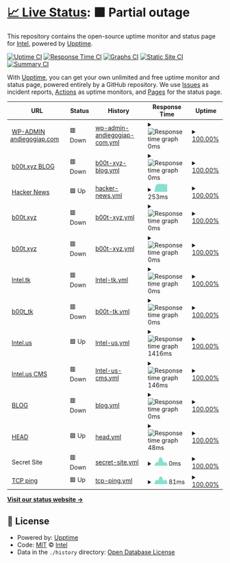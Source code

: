 # [📈 Live Status](https://cicd.andiegogiap.com): <!--live status--> **🟧 Partial outage**

This repository contains the open-source uptime monitor and status page for [lntel](http://chishenzhen.ltd), powered by [Upptime](https://github.com/upptime/upptime).

[![Uptime CI](https://github.com/qmutz/cicd/workflows/Uptime%20CI/badge.svg)](https://github.com/upptime/upptime/actions?query=workflow%3A%22Uptime+CI%22)
[![Response Time CI](https://github.com/qmutz/cicd/workflows/Response%20Time%20CI/badge.svg)](https://github.com/upptime/upptime/actions?query=workflow%3A%22Response+Time+CI%22)
[![Graphs CI](https://github.com/qmutz/cicd/workflows/Graphs%20CI/badge.svg)](https://github.com/upptime/upptime/actions?query=workflow%3A%22Graphs+CI%22)
[![Static Site CI](https://github.com/qmutz/cicd/workflows/Static%20Site%20CI/badge.svg)](https://github.com/upptime/upptime/actions?query=workflow%3A%22Static+Site+CI%22)
[![Summary CI](https://github.com/qmutz/cicd/workflows/Summary%20CI/badge.svg)](https://github.com/upptime/upptime/actions?query=workflow%3A%22Summary+CI%22)

With [Upptime](https://upptime.js.org), you can get your own unlimited and free uptime monitor and status page, powered entirely by a GitHub repository. We use [Issues](https://github.com/qmutz/cicd/issues) as incident reports, [Actions](https://github.com/qmutz/cicd/actions) as uptime monitors, and [Pages](https://cicd.andiegogiap.com) for the status page.

<!--start: status pages-->
<!-- This summary is generated by Upptime (https://github.com/upptime/upptime) -->
<!-- Do not edit this manually, your changes will be overwritten -->
<!-- prettier-ignore -->
| URL | Status | History | Response Time | Uptime |
| --- | ------ | ------- | ------------- | ------ |
| <img alt="" src="https://favicons.githubusercontent.com/andiegogiap.com" height="13"> [WP-ADMIN andiegogiap.com](https://andiegogiap.com/blog/wp-admin/) | 🟥 Down | [wp-admin-andiegogiap-com.yml](https://github.com/inteI-cloud/cicd/commits/HEAD/history/wp-admin-andiegogiap-com.yml) | <details><summary><img alt="Response time graph" src="./graphs/wp-admin-andiegogiap-com/response-time-week.png" height="20"> 0ms</summary><br><a href="https://github.com/inteI-cloud/history/wp-admin-andiegogiap-com"><img alt="Response time 1009" src="https://img.shields.io/endpoint?url=https%3A%2F%2Fraw.githubusercontent.com%2FinteI-cloud%2Fcicd%2FHEAD%2Fapi%2Fwp-admin-andiegogiap-com%2Fresponse-time.json"></a><br><a href="https://github.com/inteI-cloud/history/wp-admin-andiegogiap-com"><img alt="24-hour response time 0" src="https://img.shields.io/endpoint?url=https%3A%2F%2Fraw.githubusercontent.com%2FinteI-cloud%2Fcicd%2FHEAD%2Fapi%2Fwp-admin-andiegogiap-com%2Fresponse-time-day.json"></a><br><a href="https://github.com/inteI-cloud/history/wp-admin-andiegogiap-com"><img alt="7-day response time 0" src="https://img.shields.io/endpoint?url=https%3A%2F%2Fraw.githubusercontent.com%2FinteI-cloud%2Fcicd%2FHEAD%2Fapi%2Fwp-admin-andiegogiap-com%2Fresponse-time-week.json"></a><br><a href="https://github.com/inteI-cloud/history/wp-admin-andiegogiap-com"><img alt="30-day response time 0" src="https://img.shields.io/endpoint?url=https%3A%2F%2Fraw.githubusercontent.com%2FinteI-cloud%2Fcicd%2FHEAD%2Fapi%2Fwp-admin-andiegogiap-com%2Fresponse-time-month.json"></a><br><a href="https://github.com/inteI-cloud/history/wp-admin-andiegogiap-com"><img alt="1-year response time 0" src="https://img.shields.io/endpoint?url=https%3A%2F%2Fraw.githubusercontent.com%2FinteI-cloud%2Fcicd%2FHEAD%2Fapi%2Fwp-admin-andiegogiap-com%2Fresponse-time-year.json"></a></details> | <details><summary><a href="https://github.com/inteI-cloud/history/wp-admin-andiegogiap-com">100.00%</a></summary><a href="https://github.com/inteI-cloud/history/wp-admin-andiegogiap-com"><img alt="All-time uptime 100.00%" src="https://img.shields.io/endpoint?url=https%3A%2F%2Fraw.githubusercontent.com%2FinteI-cloud%2Fcicd%2FHEAD%2Fapi%2Fwp-admin-andiegogiap-com%2Fuptime.json"></a><br><a href="https://github.com/inteI-cloud/history/wp-admin-andiegogiap-com"><img alt="24-hour uptime 100.00%" src="https://img.shields.io/endpoint?url=https%3A%2F%2Fraw.githubusercontent.com%2FinteI-cloud%2Fcicd%2FHEAD%2Fapi%2Fwp-admin-andiegogiap-com%2Fuptime-day.json"></a><br><a href="https://github.com/inteI-cloud/history/wp-admin-andiegogiap-com"><img alt="7-day uptime 100.00%" src="https://img.shields.io/endpoint?url=https%3A%2F%2Fraw.githubusercontent.com%2FinteI-cloud%2Fcicd%2FHEAD%2Fapi%2Fwp-admin-andiegogiap-com%2Fuptime-week.json"></a><br><a href="https://github.com/inteI-cloud/history/wp-admin-andiegogiap-com"><img alt="30-day uptime 100.00%" src="https://img.shields.io/endpoint?url=https%3A%2F%2Fraw.githubusercontent.com%2FinteI-cloud%2Fcicd%2FHEAD%2Fapi%2Fwp-admin-andiegogiap-com%2Fuptime-month.json"></a><br><a href="https://github.com/inteI-cloud/history/wp-admin-andiegogiap-com"><img alt="1-year uptime 100.00%" src="https://img.shields.io/endpoint?url=https%3A%2F%2Fraw.githubusercontent.com%2FinteI-cloud%2Fcicd%2FHEAD%2Fapi%2Fwp-admin-andiegogiap-com%2Fuptime-year.json"></a></details>
| <img alt="" src="https://favicons.githubusercontent.com/b00t.xyz" height="13"> [b00t.xyz BLOG](https://b00t.xyz/blog/) | 🟥 Down | [b00t-xyz-blog.yml](https://github.com/inteI-cloud/cicd/commits/HEAD/history/b00t-xyz-blog.yml) | <details><summary><img alt="Response time graph" src="./graphs/b00t-xyz-blog/response-time-week.png" height="20"> 0ms</summary><br><a href="https://github.com/inteI-cloud/history/b00t-xyz-blog"><img alt="Response time 1550" src="https://img.shields.io/endpoint?url=https%3A%2F%2Fraw.githubusercontent.com%2FinteI-cloud%2Fcicd%2FHEAD%2Fapi%2Fb00t-xyz-blog%2Fresponse-time.json"></a><br><a href="https://github.com/inteI-cloud/history/b00t-xyz-blog"><img alt="24-hour response time 0" src="https://img.shields.io/endpoint?url=https%3A%2F%2Fraw.githubusercontent.com%2FinteI-cloud%2Fcicd%2FHEAD%2Fapi%2Fb00t-xyz-blog%2Fresponse-time-day.json"></a><br><a href="https://github.com/inteI-cloud/history/b00t-xyz-blog"><img alt="7-day response time 0" src="https://img.shields.io/endpoint?url=https%3A%2F%2Fraw.githubusercontent.com%2FinteI-cloud%2Fcicd%2FHEAD%2Fapi%2Fb00t-xyz-blog%2Fresponse-time-week.json"></a><br><a href="https://github.com/inteI-cloud/history/b00t-xyz-blog"><img alt="30-day response time 0" src="https://img.shields.io/endpoint?url=https%3A%2F%2Fraw.githubusercontent.com%2FinteI-cloud%2Fcicd%2FHEAD%2Fapi%2Fb00t-xyz-blog%2Fresponse-time-month.json"></a><br><a href="https://github.com/inteI-cloud/history/b00t-xyz-blog"><img alt="1-year response time 3114" src="https://img.shields.io/endpoint?url=https%3A%2F%2Fraw.githubusercontent.com%2FinteI-cloud%2Fcicd%2FHEAD%2Fapi%2Fb00t-xyz-blog%2Fresponse-time-year.json"></a></details> | <details><summary><a href="https://github.com/inteI-cloud/history/b00t-xyz-blog">100.00%</a></summary><a href="https://github.com/inteI-cloud/history/b00t-xyz-blog"><img alt="All-time uptime 100.00%" src="https://img.shields.io/endpoint?url=https%3A%2F%2Fraw.githubusercontent.com%2FinteI-cloud%2Fcicd%2FHEAD%2Fapi%2Fb00t-xyz-blog%2Fuptime.json"></a><br><a href="https://github.com/inteI-cloud/history/b00t-xyz-blog"><img alt="24-hour uptime 100.00%" src="https://img.shields.io/endpoint?url=https%3A%2F%2Fraw.githubusercontent.com%2FinteI-cloud%2Fcicd%2FHEAD%2Fapi%2Fb00t-xyz-blog%2Fuptime-day.json"></a><br><a href="https://github.com/inteI-cloud/history/b00t-xyz-blog"><img alt="7-day uptime 100.00%" src="https://img.shields.io/endpoint?url=https%3A%2F%2Fraw.githubusercontent.com%2FinteI-cloud%2Fcicd%2FHEAD%2Fapi%2Fb00t-xyz-blog%2Fuptime-week.json"></a><br><a href="https://github.com/inteI-cloud/history/b00t-xyz-blog"><img alt="30-day uptime 100.00%" src="https://img.shields.io/endpoint?url=https%3A%2F%2Fraw.githubusercontent.com%2FinteI-cloud%2Fcicd%2FHEAD%2Fapi%2Fb00t-xyz-blog%2Fuptime-month.json"></a><br><a href="https://github.com/inteI-cloud/history/b00t-xyz-blog"><img alt="1-year uptime 100.00%" src="https://img.shields.io/endpoint?url=https%3A%2F%2Fraw.githubusercontent.com%2FinteI-cloud%2Fcicd%2FHEAD%2Fapi%2Fb00t-xyz-blog%2Fuptime-year.json"></a></details>
| <img alt="" src="https://favicons.githubusercontent.com/news.ycombinator.com" height="13"> [Hacker News](https://news.ycombinator.com) | 🟩 Up | [hacker-news.yml](https://github.com/inteI-cloud/cicd/commits/HEAD/history/hacker-news.yml) | <details><summary><img alt="Response time graph" src="./graphs/hacker-news/response-time-week.png" height="20"> 253ms</summary><br><a href="https://github.com/inteI-cloud/history/hacker-news"><img alt="Response time 299" src="https://img.shields.io/endpoint?url=https%3A%2F%2Fraw.githubusercontent.com%2FinteI-cloud%2Fcicd%2FHEAD%2Fapi%2Fhacker-news%2Fresponse-time.json"></a><br><a href="https://github.com/inteI-cloud/history/hacker-news"><img alt="24-hour response time 296" src="https://img.shields.io/endpoint?url=https%3A%2F%2Fraw.githubusercontent.com%2FinteI-cloud%2Fcicd%2FHEAD%2Fapi%2Fhacker-news%2Fresponse-time-day.json"></a><br><a href="https://github.com/inteI-cloud/history/hacker-news"><img alt="7-day response time 253" src="https://img.shields.io/endpoint?url=https%3A%2F%2Fraw.githubusercontent.com%2FinteI-cloud%2Fcicd%2FHEAD%2Fapi%2Fhacker-news%2Fresponse-time-week.json"></a><br><a href="https://github.com/inteI-cloud/history/hacker-news"><img alt="30-day response time 267" src="https://img.shields.io/endpoint?url=https%3A%2F%2Fraw.githubusercontent.com%2FinteI-cloud%2Fcicd%2FHEAD%2Fapi%2Fhacker-news%2Fresponse-time-month.json"></a><br><a href="https://github.com/inteI-cloud/history/hacker-news"><img alt="1-year response time 286" src="https://img.shields.io/endpoint?url=https%3A%2F%2Fraw.githubusercontent.com%2FinteI-cloud%2Fcicd%2FHEAD%2Fapi%2Fhacker-news%2Fresponse-time-year.json"></a></details> | <details><summary><a href="https://github.com/inteI-cloud/history/hacker-news">100.00%</a></summary><a href="https://github.com/inteI-cloud/history/hacker-news"><img alt="All-time uptime 100.00%" src="https://img.shields.io/endpoint?url=https%3A%2F%2Fraw.githubusercontent.com%2FinteI-cloud%2Fcicd%2FHEAD%2Fapi%2Fhacker-news%2Fuptime.json"></a><br><a href="https://github.com/inteI-cloud/history/hacker-news"><img alt="24-hour uptime 100.00%" src="https://img.shields.io/endpoint?url=https%3A%2F%2Fraw.githubusercontent.com%2FinteI-cloud%2Fcicd%2FHEAD%2Fapi%2Fhacker-news%2Fuptime-day.json"></a><br><a href="https://github.com/inteI-cloud/history/hacker-news"><img alt="7-day uptime 100.00%" src="https://img.shields.io/endpoint?url=https%3A%2F%2Fraw.githubusercontent.com%2FinteI-cloud%2Fcicd%2FHEAD%2Fapi%2Fhacker-news%2Fuptime-week.json"></a><br><a href="https://github.com/inteI-cloud/history/hacker-news"><img alt="30-day uptime 100.00%" src="https://img.shields.io/endpoint?url=https%3A%2F%2Fraw.githubusercontent.com%2FinteI-cloud%2Fcicd%2FHEAD%2Fapi%2Fhacker-news%2Fuptime-month.json"></a><br><a href="https://github.com/inteI-cloud/history/hacker-news"><img alt="1-year uptime 100.00%" src="https://img.shields.io/endpoint?url=https%3A%2F%2Fraw.githubusercontent.com%2FinteI-cloud%2Fcicd%2FHEAD%2Fapi%2Fhacker-news%2Fuptime-year.json"></a></details>
| <img alt="" src="https://favicons.githubusercontent.com/b00t.xyz" height="13"> [b00t.xyz](https://b00t.xyz/wp/) | 🟥 Down | [b00t-xyz.yml](https://github.com/inteI-cloud/cicd/commits/HEAD/history/b00t-xyz.yml) | <details><summary><img alt="Response time graph" src="./graphs/b00t-xyz/response-time-week.png" height="20"> 0ms</summary><br><a href="https://github.com/inteI-cloud/history/b00t-xyz"><img alt="Response time 556" src="https://img.shields.io/endpoint?url=https%3A%2F%2Fraw.githubusercontent.com%2FinteI-cloud%2Fcicd%2FHEAD%2Fapi%2Fb00t-xyz%2Fresponse-time.json"></a><br><a href="https://github.com/inteI-cloud/history/b00t-xyz"><img alt="24-hour response time 0" src="https://img.shields.io/endpoint?url=https%3A%2F%2Fraw.githubusercontent.com%2FinteI-cloud%2Fcicd%2FHEAD%2Fapi%2Fb00t-xyz%2Fresponse-time-day.json"></a><br><a href="https://github.com/inteI-cloud/history/b00t-xyz"><img alt="7-day response time 0" src="https://img.shields.io/endpoint?url=https%3A%2F%2Fraw.githubusercontent.com%2FinteI-cloud%2Fcicd%2FHEAD%2Fapi%2Fb00t-xyz%2Fresponse-time-week.json"></a><br><a href="https://github.com/inteI-cloud/history/b00t-xyz"><img alt="30-day response time 0" src="https://img.shields.io/endpoint?url=https%3A%2F%2Fraw.githubusercontent.com%2FinteI-cloud%2Fcicd%2FHEAD%2Fapi%2Fb00t-xyz%2Fresponse-time-month.json"></a><br><a href="https://github.com/inteI-cloud/history/b00t-xyz"><img alt="1-year response time 1103" src="https://img.shields.io/endpoint?url=https%3A%2F%2Fraw.githubusercontent.com%2FinteI-cloud%2Fcicd%2FHEAD%2Fapi%2Fb00t-xyz%2Fresponse-time-year.json"></a></details> | <details><summary><a href="https://github.com/inteI-cloud/history/b00t-xyz">100.00%</a></summary><a href="https://github.com/inteI-cloud/history/b00t-xyz"><img alt="All-time uptime 100.00%" src="https://img.shields.io/endpoint?url=https%3A%2F%2Fraw.githubusercontent.com%2FinteI-cloud%2Fcicd%2FHEAD%2Fapi%2Fb00t-xyz%2Fuptime.json"></a><br><a href="https://github.com/inteI-cloud/history/b00t-xyz"><img alt="24-hour uptime 100.00%" src="https://img.shields.io/endpoint?url=https%3A%2F%2Fraw.githubusercontent.com%2FinteI-cloud%2Fcicd%2FHEAD%2Fapi%2Fb00t-xyz%2Fuptime-day.json"></a><br><a href="https://github.com/inteI-cloud/history/b00t-xyz"><img alt="7-day uptime 100.00%" src="https://img.shields.io/endpoint?url=https%3A%2F%2Fraw.githubusercontent.com%2FinteI-cloud%2Fcicd%2FHEAD%2Fapi%2Fb00t-xyz%2Fuptime-week.json"></a><br><a href="https://github.com/inteI-cloud/history/b00t-xyz"><img alt="30-day uptime 100.00%" src="https://img.shields.io/endpoint?url=https%3A%2F%2Fraw.githubusercontent.com%2FinteI-cloud%2Fcicd%2FHEAD%2Fapi%2Fb00t-xyz%2Fuptime-month.json"></a><br><a href="https://github.com/inteI-cloud/history/b00t-xyz"><img alt="1-year uptime 100.00%" src="https://img.shields.io/endpoint?url=https%3A%2F%2Fraw.githubusercontent.com%2FinteI-cloud%2Fcicd%2FHEAD%2Fapi%2Fb00t-xyz%2Fuptime-year.json"></a></details>
| <img alt="" src="https://favicons.githubusercontent.com/b00t.xyz" height="13"> [b00t.xyz](https://b00t.xyz/wp/) | 🟥 Down | [b00t-xyz.yml](https://github.com/inteI-cloud/cicd/commits/HEAD/history/b00t-xyz.yml) | <details><summary><img alt="Response time graph" src="./graphs/b00t-xyz/response-time-week.png" height="20"> 0ms</summary><br><a href="https://github.com/inteI-cloud/history/b00t-xyz"><img alt="Response time 556" src="https://img.shields.io/endpoint?url=https%3A%2F%2Fraw.githubusercontent.com%2FinteI-cloud%2Fcicd%2FHEAD%2Fapi%2Fb00t-xyz%2Fresponse-time.json"></a><br><a href="https://github.com/inteI-cloud/history/b00t-xyz"><img alt="24-hour response time 0" src="https://img.shields.io/endpoint?url=https%3A%2F%2Fraw.githubusercontent.com%2FinteI-cloud%2Fcicd%2FHEAD%2Fapi%2Fb00t-xyz%2Fresponse-time-day.json"></a><br><a href="https://github.com/inteI-cloud/history/b00t-xyz"><img alt="7-day response time 0" src="https://img.shields.io/endpoint?url=https%3A%2F%2Fraw.githubusercontent.com%2FinteI-cloud%2Fcicd%2FHEAD%2Fapi%2Fb00t-xyz%2Fresponse-time-week.json"></a><br><a href="https://github.com/inteI-cloud/history/b00t-xyz"><img alt="30-day response time 0" src="https://img.shields.io/endpoint?url=https%3A%2F%2Fraw.githubusercontent.com%2FinteI-cloud%2Fcicd%2FHEAD%2Fapi%2Fb00t-xyz%2Fresponse-time-month.json"></a><br><a href="https://github.com/inteI-cloud/history/b00t-xyz"><img alt="1-year response time 1103" src="https://img.shields.io/endpoint?url=https%3A%2F%2Fraw.githubusercontent.com%2FinteI-cloud%2Fcicd%2FHEAD%2Fapi%2Fb00t-xyz%2Fresponse-time-year.json"></a></details> | <details><summary><a href="https://github.com/inteI-cloud/history/b00t-xyz">100.00%</a></summary><a href="https://github.com/inteI-cloud/history/b00t-xyz"><img alt="All-time uptime 100.00%" src="https://img.shields.io/endpoint?url=https%3A%2F%2Fraw.githubusercontent.com%2FinteI-cloud%2Fcicd%2FHEAD%2Fapi%2Fb00t-xyz%2Fuptime.json"></a><br><a href="https://github.com/inteI-cloud/history/b00t-xyz"><img alt="24-hour uptime 100.00%" src="https://img.shields.io/endpoint?url=https%3A%2F%2Fraw.githubusercontent.com%2FinteI-cloud%2Fcicd%2FHEAD%2Fapi%2Fb00t-xyz%2Fuptime-day.json"></a><br><a href="https://github.com/inteI-cloud/history/b00t-xyz"><img alt="7-day uptime 100.00%" src="https://img.shields.io/endpoint?url=https%3A%2F%2Fraw.githubusercontent.com%2FinteI-cloud%2Fcicd%2FHEAD%2Fapi%2Fb00t-xyz%2Fuptime-week.json"></a><br><a href="https://github.com/inteI-cloud/history/b00t-xyz"><img alt="30-day uptime 100.00%" src="https://img.shields.io/endpoint?url=https%3A%2F%2Fraw.githubusercontent.com%2FinteI-cloud%2Fcicd%2FHEAD%2Fapi%2Fb00t-xyz%2Fuptime-month.json"></a><br><a href="https://github.com/inteI-cloud/history/b00t-xyz"><img alt="1-year uptime 100.00%" src="https://img.shields.io/endpoint?url=https%3A%2F%2Fraw.githubusercontent.com%2FinteI-cloud%2Fcicd%2FHEAD%2Fapi%2Fb00t-xyz%2Fuptime-year.json"></a></details>
| <img alt="" src="https://favicons.githubusercontent.com/lntel.tk" height="13"> [lntel.tk](https://lntel.tk/oc/) | 🟥 Down | [lntel-tk.yml](https://github.com/inteI-cloud/cicd/commits/HEAD/history/lntel-tk.yml) | <details><summary><img alt="Response time graph" src="./graphs/lntel-tk/response-time-week.png" height="20"> 0ms</summary><br><a href="https://github.com/inteI-cloud/history/lntel-tk"><img alt="Response time 1137" src="https://img.shields.io/endpoint?url=https%3A%2F%2Fraw.githubusercontent.com%2FinteI-cloud%2Fcicd%2FHEAD%2Fapi%2Flntel-tk%2Fresponse-time.json"></a><br><a href="https://github.com/inteI-cloud/history/lntel-tk"><img alt="24-hour response time 0" src="https://img.shields.io/endpoint?url=https%3A%2F%2Fraw.githubusercontent.com%2FinteI-cloud%2Fcicd%2FHEAD%2Fapi%2Flntel-tk%2Fresponse-time-day.json"></a><br><a href="https://github.com/inteI-cloud/history/lntel-tk"><img alt="7-day response time 0" src="https://img.shields.io/endpoint?url=https%3A%2F%2Fraw.githubusercontent.com%2FinteI-cloud%2Fcicd%2FHEAD%2Fapi%2Flntel-tk%2Fresponse-time-week.json"></a><br><a href="https://github.com/inteI-cloud/history/lntel-tk"><img alt="30-day response time 0" src="https://img.shields.io/endpoint?url=https%3A%2F%2Fraw.githubusercontent.com%2FinteI-cloud%2Fcicd%2FHEAD%2Fapi%2Flntel-tk%2Fresponse-time-month.json"></a><br><a href="https://github.com/inteI-cloud/history/lntel-tk"><img alt="1-year response time 672" src="https://img.shields.io/endpoint?url=https%3A%2F%2Fraw.githubusercontent.com%2FinteI-cloud%2Fcicd%2FHEAD%2Fapi%2Flntel-tk%2Fresponse-time-year.json"></a></details> | <details><summary><a href="https://github.com/inteI-cloud/history/lntel-tk">100.00%</a></summary><a href="https://github.com/inteI-cloud/history/lntel-tk"><img alt="All-time uptime 100.00%" src="https://img.shields.io/endpoint?url=https%3A%2F%2Fraw.githubusercontent.com%2FinteI-cloud%2Fcicd%2FHEAD%2Fapi%2Flntel-tk%2Fuptime.json"></a><br><a href="https://github.com/inteI-cloud/history/lntel-tk"><img alt="24-hour uptime 100.00%" src="https://img.shields.io/endpoint?url=https%3A%2F%2Fraw.githubusercontent.com%2FinteI-cloud%2Fcicd%2FHEAD%2Fapi%2Flntel-tk%2Fuptime-day.json"></a><br><a href="https://github.com/inteI-cloud/history/lntel-tk"><img alt="7-day uptime 100.00%" src="https://img.shields.io/endpoint?url=https%3A%2F%2Fraw.githubusercontent.com%2FinteI-cloud%2Fcicd%2FHEAD%2Fapi%2Flntel-tk%2Fuptime-week.json"></a><br><a href="https://github.com/inteI-cloud/history/lntel-tk"><img alt="30-day uptime 100.00%" src="https://img.shields.io/endpoint?url=https%3A%2F%2Fraw.githubusercontent.com%2FinteI-cloud%2Fcicd%2FHEAD%2Fapi%2Flntel-tk%2Fuptime-month.json"></a><br><a href="https://github.com/inteI-cloud/history/lntel-tk"><img alt="1-year uptime 100.00%" src="https://img.shields.io/endpoint?url=https%3A%2F%2Fraw.githubusercontent.com%2FinteI-cloud%2Fcicd%2FHEAD%2Fapi%2Flntel-tk%2Fuptime-year.json"></a></details>
| <img alt="" src="https://favicons.githubusercontent.com/b00t.tk" height="13"> [b00t_tk](https://b00t.tk) | 🟥 Down | [b00t-tk.yml](https://github.com/inteI-cloud/cicd/commits/HEAD/history/b00t-tk.yml) | <details><summary><img alt="Response time graph" src="./graphs/b00t-tk/response-time-week.png" height="20"> 0ms</summary><br><a href="https://github.com/inteI-cloud/history/b00t-tk"><img alt="Response time 0" src="https://img.shields.io/endpoint?url=https%3A%2F%2Fraw.githubusercontent.com%2FinteI-cloud%2Fcicd%2FHEAD%2Fapi%2Fb00t-tk%2Fresponse-time.json"></a><br><a href="https://github.com/inteI-cloud/history/b00t-tk"><img alt="24-hour response time 0" src="https://img.shields.io/endpoint?url=https%3A%2F%2Fraw.githubusercontent.com%2FinteI-cloud%2Fcicd%2FHEAD%2Fapi%2Fb00t-tk%2Fresponse-time-day.json"></a><br><a href="https://github.com/inteI-cloud/history/b00t-tk"><img alt="7-day response time 0" src="https://img.shields.io/endpoint?url=https%3A%2F%2Fraw.githubusercontent.com%2FinteI-cloud%2Fcicd%2FHEAD%2Fapi%2Fb00t-tk%2Fresponse-time-week.json"></a><br><a href="https://github.com/inteI-cloud/history/b00t-tk"><img alt="30-day response time 0" src="https://img.shields.io/endpoint?url=https%3A%2F%2Fraw.githubusercontent.com%2FinteI-cloud%2Fcicd%2FHEAD%2Fapi%2Fb00t-tk%2Fresponse-time-month.json"></a><br><a href="https://github.com/inteI-cloud/history/b00t-tk"><img alt="1-year response time 0" src="https://img.shields.io/endpoint?url=https%3A%2F%2Fraw.githubusercontent.com%2FinteI-cloud%2Fcicd%2FHEAD%2Fapi%2Fb00t-tk%2Fresponse-time-year.json"></a></details> | <details><summary><a href="https://github.com/inteI-cloud/history/b00t-tk">100.00%</a></summary><a href="https://github.com/inteI-cloud/history/b00t-tk"><img alt="All-time uptime 100.00%" src="https://img.shields.io/endpoint?url=https%3A%2F%2Fraw.githubusercontent.com%2FinteI-cloud%2Fcicd%2FHEAD%2Fapi%2Fb00t-tk%2Fuptime.json"></a><br><a href="https://github.com/inteI-cloud/history/b00t-tk"><img alt="24-hour uptime 100.00%" src="https://img.shields.io/endpoint?url=https%3A%2F%2Fraw.githubusercontent.com%2FinteI-cloud%2Fcicd%2FHEAD%2Fapi%2Fb00t-tk%2Fuptime-day.json"></a><br><a href="https://github.com/inteI-cloud/history/b00t-tk"><img alt="7-day uptime 100.00%" src="https://img.shields.io/endpoint?url=https%3A%2F%2Fraw.githubusercontent.com%2FinteI-cloud%2Fcicd%2FHEAD%2Fapi%2Fb00t-tk%2Fuptime-week.json"></a><br><a href="https://github.com/inteI-cloud/history/b00t-tk"><img alt="30-day uptime 100.00%" src="https://img.shields.io/endpoint?url=https%3A%2F%2Fraw.githubusercontent.com%2FinteI-cloud%2Fcicd%2FHEAD%2Fapi%2Fb00t-tk%2Fuptime-month.json"></a><br><a href="https://github.com/inteI-cloud/history/b00t-tk"><img alt="1-year uptime 100.00%" src="https://img.shields.io/endpoint?url=https%3A%2F%2Fraw.githubusercontent.com%2FinteI-cloud%2Fcicd%2FHEAD%2Fapi%2Fb00t-tk%2Fuptime-year.json"></a></details>
| <img alt="" src="https://favicons.githubusercontent.com/lntel.us" height="13"> [lntel.us](https://lntel.us) | 🟩 Up | [lntel-us.yml](https://github.com/inteI-cloud/cicd/commits/HEAD/history/lntel-us.yml) | <details><summary><img alt="Response time graph" src="./graphs/lntel-us/response-time-week.png" height="20"> 1416ms</summary><br><a href="https://github.com/inteI-cloud/history/lntel-us"><img alt="Response time 1625" src="https://img.shields.io/endpoint?url=https%3A%2F%2Fraw.githubusercontent.com%2FinteI-cloud%2Fcicd%2FHEAD%2Fapi%2Flntel-us%2Fresponse-time.json"></a><br><a href="https://github.com/inteI-cloud/history/lntel-us"><img alt="24-hour response time 1677" src="https://img.shields.io/endpoint?url=https%3A%2F%2Fraw.githubusercontent.com%2FinteI-cloud%2Fcicd%2FHEAD%2Fapi%2Flntel-us%2Fresponse-time-day.json"></a><br><a href="https://github.com/inteI-cloud/history/lntel-us"><img alt="7-day response time 1416" src="https://img.shields.io/endpoint?url=https%3A%2F%2Fraw.githubusercontent.com%2FinteI-cloud%2Fcicd%2FHEAD%2Fapi%2Flntel-us%2Fresponse-time-week.json"></a><br><a href="https://github.com/inteI-cloud/history/lntel-us"><img alt="30-day response time 788" src="https://img.shields.io/endpoint?url=https%3A%2F%2Fraw.githubusercontent.com%2FinteI-cloud%2Fcicd%2FHEAD%2Fapi%2Flntel-us%2Fresponse-time-month.json"></a><br><a href="https://github.com/inteI-cloud/history/lntel-us"><img alt="1-year response time 1706" src="https://img.shields.io/endpoint?url=https%3A%2F%2Fraw.githubusercontent.com%2FinteI-cloud%2Fcicd%2FHEAD%2Fapi%2Flntel-us%2Fresponse-time-year.json"></a></details> | <details><summary><a href="https://github.com/inteI-cloud/history/lntel-us">100.00%</a></summary><a href="https://github.com/inteI-cloud/history/lntel-us"><img alt="All-time uptime 100.00%" src="https://img.shields.io/endpoint?url=https%3A%2F%2Fraw.githubusercontent.com%2FinteI-cloud%2Fcicd%2FHEAD%2Fapi%2Flntel-us%2Fuptime.json"></a><br><a href="https://github.com/inteI-cloud/history/lntel-us"><img alt="24-hour uptime 100.00%" src="https://img.shields.io/endpoint?url=https%3A%2F%2Fraw.githubusercontent.com%2FinteI-cloud%2Fcicd%2FHEAD%2Fapi%2Flntel-us%2Fuptime-day.json"></a><br><a href="https://github.com/inteI-cloud/history/lntel-us"><img alt="7-day uptime 100.00%" src="https://img.shields.io/endpoint?url=https%3A%2F%2Fraw.githubusercontent.com%2FinteI-cloud%2Fcicd%2FHEAD%2Fapi%2Flntel-us%2Fuptime-week.json"></a><br><a href="https://github.com/inteI-cloud/history/lntel-us"><img alt="30-day uptime 100.00%" src="https://img.shields.io/endpoint?url=https%3A%2F%2Fraw.githubusercontent.com%2FinteI-cloud%2Fcicd%2FHEAD%2Fapi%2Flntel-us%2Fuptime-month.json"></a><br><a href="https://github.com/inteI-cloud/history/lntel-us"><img alt="1-year uptime 100.00%" src="https://img.shields.io/endpoint?url=https%3A%2F%2Fraw.githubusercontent.com%2FinteI-cloud%2Fcicd%2FHEAD%2Fapi%2Flntel-us%2Fuptime-year.json"></a></details>
| <img alt="" src="https://favicons.githubusercontent.com/lntel.us" height="13"> [lntel.us CMS](https://lntel.us/cms) | 🟥 Down | [lntel-us-cms.yml](https://github.com/inteI-cloud/cicd/commits/HEAD/history/lntel-us-cms.yml) | <details><summary><img alt="Response time graph" src="./graphs/lntel-us-cms/response-time-week.png" height="20"> 146ms</summary><br><a href="https://github.com/inteI-cloud/history/lntel-us-cms"><img alt="Response time 256" src="https://img.shields.io/endpoint?url=https%3A%2F%2Fraw.githubusercontent.com%2FinteI-cloud%2Fcicd%2FHEAD%2Fapi%2Flntel-us-cms%2Fresponse-time.json"></a><br><a href="https://github.com/inteI-cloud/history/lntel-us-cms"><img alt="24-hour response time 133" src="https://img.shields.io/endpoint?url=https%3A%2F%2Fraw.githubusercontent.com%2FinteI-cloud%2Fcicd%2FHEAD%2Fapi%2Flntel-us-cms%2Fresponse-time-day.json"></a><br><a href="https://github.com/inteI-cloud/history/lntel-us-cms"><img alt="7-day response time 146" src="https://img.shields.io/endpoint?url=https%3A%2F%2Fraw.githubusercontent.com%2FinteI-cloud%2Fcicd%2FHEAD%2Fapi%2Flntel-us-cms%2Fresponse-time-week.json"></a><br><a href="https://github.com/inteI-cloud/history/lntel-us-cms"><img alt="30-day response time 313" src="https://img.shields.io/endpoint?url=https%3A%2F%2Fraw.githubusercontent.com%2FinteI-cloud%2Fcicd%2FHEAD%2Fapi%2Flntel-us-cms%2Fresponse-time-month.json"></a><br><a href="https://github.com/inteI-cloud/history/lntel-us-cms"><img alt="1-year response time 181" src="https://img.shields.io/endpoint?url=https%3A%2F%2Fraw.githubusercontent.com%2FinteI-cloud%2Fcicd%2FHEAD%2Fapi%2Flntel-us-cms%2Fresponse-time-year.json"></a></details> | <details><summary><a href="https://github.com/inteI-cloud/history/lntel-us-cms">100.00%</a></summary><a href="https://github.com/inteI-cloud/history/lntel-us-cms"><img alt="All-time uptime 100.00%" src="https://img.shields.io/endpoint?url=https%3A%2F%2Fraw.githubusercontent.com%2FinteI-cloud%2Fcicd%2FHEAD%2Fapi%2Flntel-us-cms%2Fuptime.json"></a><br><a href="https://github.com/inteI-cloud/history/lntel-us-cms"><img alt="24-hour uptime 100.00%" src="https://img.shields.io/endpoint?url=https%3A%2F%2Fraw.githubusercontent.com%2FinteI-cloud%2Fcicd%2FHEAD%2Fapi%2Flntel-us-cms%2Fuptime-day.json"></a><br><a href="https://github.com/inteI-cloud/history/lntel-us-cms"><img alt="7-day uptime 100.00%" src="https://img.shields.io/endpoint?url=https%3A%2F%2Fraw.githubusercontent.com%2FinteI-cloud%2Fcicd%2FHEAD%2Fapi%2Flntel-us-cms%2Fuptime-week.json"></a><br><a href="https://github.com/inteI-cloud/history/lntel-us-cms"><img alt="30-day uptime 100.00%" src="https://img.shields.io/endpoint?url=https%3A%2F%2Fraw.githubusercontent.com%2FinteI-cloud%2Fcicd%2FHEAD%2Fapi%2Flntel-us-cms%2Fuptime-month.json"></a><br><a href="https://github.com/inteI-cloud/history/lntel-us-cms"><img alt="1-year uptime 100.00%" src="https://img.shields.io/endpoint?url=https%3A%2F%2Fraw.githubusercontent.com%2FinteI-cloud%2Fcicd%2FHEAD%2Fapi%2Flntel-us-cms%2Fuptime-year.json"></a></details>
| <img alt="" src="https://favicons.githubusercontent.com/andiegogiap.com" height="13"> [BLOG](https://andiegogiap.com/blog) | 🟥 Down | [blog.yml](https://github.com/inteI-cloud/cicd/commits/HEAD/history/blog.yml) | <details><summary><img alt="Response time graph" src="./graphs/blog/response-time-week.png" height="20"> 0ms</summary><br><a href="https://github.com/inteI-cloud/history/blog"><img alt="Response time 348" src="https://img.shields.io/endpoint?url=https%3A%2F%2Fraw.githubusercontent.com%2FinteI-cloud%2Fcicd%2FHEAD%2Fapi%2Fblog%2Fresponse-time.json"></a><br><a href="https://github.com/inteI-cloud/history/blog"><img alt="24-hour response time 0" src="https://img.shields.io/endpoint?url=https%3A%2F%2Fraw.githubusercontent.com%2FinteI-cloud%2Fcicd%2FHEAD%2Fapi%2Fblog%2Fresponse-time-day.json"></a><br><a href="https://github.com/inteI-cloud/history/blog"><img alt="7-day response time 0" src="https://img.shields.io/endpoint?url=https%3A%2F%2Fraw.githubusercontent.com%2FinteI-cloud%2Fcicd%2FHEAD%2Fapi%2Fblog%2Fresponse-time-week.json"></a><br><a href="https://github.com/inteI-cloud/history/blog"><img alt="30-day response time 0" src="https://img.shields.io/endpoint?url=https%3A%2F%2Fraw.githubusercontent.com%2FinteI-cloud%2Fcicd%2FHEAD%2Fapi%2Fblog%2Fresponse-time-month.json"></a><br><a href="https://github.com/inteI-cloud/history/blog"><img alt="1-year response time 0" src="https://img.shields.io/endpoint?url=https%3A%2F%2Fraw.githubusercontent.com%2FinteI-cloud%2Fcicd%2FHEAD%2Fapi%2Fblog%2Fresponse-time-year.json"></a></details> | <details><summary><a href="https://github.com/inteI-cloud/history/blog">100.00%</a></summary><a href="https://github.com/inteI-cloud/history/blog"><img alt="All-time uptime 100.00%" src="https://img.shields.io/endpoint?url=https%3A%2F%2Fraw.githubusercontent.com%2FinteI-cloud%2Fcicd%2FHEAD%2Fapi%2Fblog%2Fuptime.json"></a><br><a href="https://github.com/inteI-cloud/history/blog"><img alt="24-hour uptime 100.00%" src="https://img.shields.io/endpoint?url=https%3A%2F%2Fraw.githubusercontent.com%2FinteI-cloud%2Fcicd%2FHEAD%2Fapi%2Fblog%2Fuptime-day.json"></a><br><a href="https://github.com/inteI-cloud/history/blog"><img alt="7-day uptime 100.00%" src="https://img.shields.io/endpoint?url=https%3A%2F%2Fraw.githubusercontent.com%2FinteI-cloud%2Fcicd%2FHEAD%2Fapi%2Fblog%2Fuptime-week.json"></a><br><a href="https://github.com/inteI-cloud/history/blog"><img alt="30-day uptime 100.00%" src="https://img.shields.io/endpoint?url=https%3A%2F%2Fraw.githubusercontent.com%2FinteI-cloud%2Fcicd%2FHEAD%2Fapi%2Fblog%2Fuptime-month.json"></a><br><a href="https://github.com/inteI-cloud/history/blog"><img alt="1-year uptime 100.00%" src="https://img.shields.io/endpoint?url=https%3A%2F%2Fraw.githubusercontent.com%2FinteI-cloud%2Fcicd%2FHEAD%2Fapi%2Fblog%2Fuptime-year.json"></a></details>
| <img alt="" src="https://favicons.githubusercontent.com/www.google.com" height="13"> [HEAD](https://www.google.com) | 🟩 Up | [head.yml](https://github.com/inteI-cloud/cicd/commits/HEAD/history/head.yml) | <details><summary><img alt="Response time graph" src="./graphs/head/response-time-week.png" height="20"> 48ms</summary><br><a href="https://github.com/inteI-cloud/history/head"><img alt="Response time 70" src="https://img.shields.io/endpoint?url=https%3A%2F%2Fraw.githubusercontent.com%2FinteI-cloud%2Fcicd%2FHEAD%2Fapi%2Fhead%2Fresponse-time.json"></a><br><a href="https://github.com/inteI-cloud/history/head"><img alt="24-hour response time 99" src="https://img.shields.io/endpoint?url=https%3A%2F%2Fraw.githubusercontent.com%2FinteI-cloud%2Fcicd%2FHEAD%2Fapi%2Fhead%2Fresponse-time-day.json"></a><br><a href="https://github.com/inteI-cloud/history/head"><img alt="7-day response time 48" src="https://img.shields.io/endpoint?url=https%3A%2F%2Fraw.githubusercontent.com%2FinteI-cloud%2Fcicd%2FHEAD%2Fapi%2Fhead%2Fresponse-time-week.json"></a><br><a href="https://github.com/inteI-cloud/history/head"><img alt="30-day response time 54" src="https://img.shields.io/endpoint?url=https%3A%2F%2Fraw.githubusercontent.com%2FinteI-cloud%2Fcicd%2FHEAD%2Fapi%2Fhead%2Fresponse-time-month.json"></a><br><a href="https://github.com/inteI-cloud/history/head"><img alt="1-year response time 74" src="https://img.shields.io/endpoint?url=https%3A%2F%2Fraw.githubusercontent.com%2FinteI-cloud%2Fcicd%2FHEAD%2Fapi%2Fhead%2Fresponse-time-year.json"></a></details> | <details><summary><a href="https://github.com/inteI-cloud/history/head">100.00%</a></summary><a href="https://github.com/inteI-cloud/history/head"><img alt="All-time uptime 100.00%" src="https://img.shields.io/endpoint?url=https%3A%2F%2Fraw.githubusercontent.com%2FinteI-cloud%2Fcicd%2FHEAD%2Fapi%2Fhead%2Fuptime.json"></a><br><a href="https://github.com/inteI-cloud/history/head"><img alt="24-hour uptime 100.00%" src="https://img.shields.io/endpoint?url=https%3A%2F%2Fraw.githubusercontent.com%2FinteI-cloud%2Fcicd%2FHEAD%2Fapi%2Fhead%2Fuptime-day.json"></a><br><a href="https://github.com/inteI-cloud/history/head"><img alt="7-day uptime 100.00%" src="https://img.shields.io/endpoint?url=https%3A%2F%2Fraw.githubusercontent.com%2FinteI-cloud%2Fcicd%2FHEAD%2Fapi%2Fhead%2Fuptime-week.json"></a><br><a href="https://github.com/inteI-cloud/history/head"><img alt="30-day uptime 100.00%" src="https://img.shields.io/endpoint?url=https%3A%2F%2Fraw.githubusercontent.com%2FinteI-cloud%2Fcicd%2FHEAD%2Fapi%2Fhead%2Fuptime-month.json"></a><br><a href="https://github.com/inteI-cloud/history/head"><img alt="1-year uptime 100.00%" src="https://img.shields.io/endpoint?url=https%3A%2F%2Fraw.githubusercontent.com%2FinteI-cloud%2Fcicd%2FHEAD%2Fapi%2Fhead%2Fuptime-year.json"></a></details>
| <img alt="" src="https://favicons.githubusercontent.com/null" height="13"> Secret Site | 🟥 Down | [secret-site.yml](https://github.com/inteI-cloud/cicd/commits/HEAD/history/secret-site.yml) | <details><summary><img alt="Response time graph" src="./graphs/secret-site/response-time-week.png" height="20"> 0ms</summary><br><a href="https://github.com/inteI-cloud/history/secret-site"><img alt="Response time 0" src="https://img.shields.io/endpoint?url=https%3A%2F%2Fraw.githubusercontent.com%2FinteI-cloud%2Fcicd%2FHEAD%2Fapi%2Fsecret-site%2Fresponse-time.json"></a><br><a href="https://github.com/inteI-cloud/history/secret-site"><img alt="24-hour response time 0" src="https://img.shields.io/endpoint?url=https%3A%2F%2Fraw.githubusercontent.com%2FinteI-cloud%2Fcicd%2FHEAD%2Fapi%2Fsecret-site%2Fresponse-time-day.json"></a><br><a href="https://github.com/inteI-cloud/history/secret-site"><img alt="7-day response time 0" src="https://img.shields.io/endpoint?url=https%3A%2F%2Fraw.githubusercontent.com%2FinteI-cloud%2Fcicd%2FHEAD%2Fapi%2Fsecret-site%2Fresponse-time-week.json"></a><br><a href="https://github.com/inteI-cloud/history/secret-site"><img alt="30-day response time 0" src="https://img.shields.io/endpoint?url=https%3A%2F%2Fraw.githubusercontent.com%2FinteI-cloud%2Fcicd%2FHEAD%2Fapi%2Fsecret-site%2Fresponse-time-month.json"></a><br><a href="https://github.com/inteI-cloud/history/secret-site"><img alt="1-year response time 0" src="https://img.shields.io/endpoint?url=https%3A%2F%2Fraw.githubusercontent.com%2FinteI-cloud%2Fcicd%2FHEAD%2Fapi%2Fsecret-site%2Fresponse-time-year.json"></a></details> | <details><summary><a href="https://github.com/inteI-cloud/history/secret-site">100.00%</a></summary><a href="https://github.com/inteI-cloud/history/secret-site"><img alt="All-time uptime 100.00%" src="https://img.shields.io/endpoint?url=https%3A%2F%2Fraw.githubusercontent.com%2FinteI-cloud%2Fcicd%2FHEAD%2Fapi%2Fsecret-site%2Fuptime.json"></a><br><a href="https://github.com/inteI-cloud/history/secret-site"><img alt="24-hour uptime 100.00%" src="https://img.shields.io/endpoint?url=https%3A%2F%2Fraw.githubusercontent.com%2FinteI-cloud%2Fcicd%2FHEAD%2Fapi%2Fsecret-site%2Fuptime-day.json"></a><br><a href="https://github.com/inteI-cloud/history/secret-site"><img alt="7-day uptime 100.00%" src="https://img.shields.io/endpoint?url=https%3A%2F%2Fraw.githubusercontent.com%2FinteI-cloud%2Fcicd%2FHEAD%2Fapi%2Fsecret-site%2Fuptime-week.json"></a><br><a href="https://github.com/inteI-cloud/history/secret-site"><img alt="30-day uptime 100.00%" src="https://img.shields.io/endpoint?url=https%3A%2F%2Fraw.githubusercontent.com%2FinteI-cloud%2Fcicd%2FHEAD%2Fapi%2Fsecret-site%2Fuptime-month.json"></a><br><a href="https://github.com/inteI-cloud/history/secret-site"><img alt="1-year uptime 100.00%" src="https://img.shields.io/endpoint?url=https%3A%2F%2Fraw.githubusercontent.com%2FinteI-cloud%2Fcicd%2FHEAD%2Fapi%2Fsecret-site%2Fuptime-year.json"></a></details>
| <img alt="" src="https://favicons.githubusercontent.com/null" height="13"> [TCP ping](68.168.221.170) | 🟩 Up | [tcp-ping.yml](https://github.com/inteI-cloud/cicd/commits/HEAD/history/tcp-ping.yml) | <details><summary><img alt="Response time graph" src="./graphs/tcp-ping/response-time-week.png" height="20"> 81ms</summary><br><a href="https://github.com/inteI-cloud/history/tcp-ping"><img alt="Response time 87" src="https://img.shields.io/endpoint?url=https%3A%2F%2Fraw.githubusercontent.com%2FinteI-cloud%2Fcicd%2FHEAD%2Fapi%2Ftcp-ping%2Fresponse-time.json"></a><br><a href="https://github.com/inteI-cloud/history/tcp-ping"><img alt="24-hour response time 86" src="https://img.shields.io/endpoint?url=https%3A%2F%2Fraw.githubusercontent.com%2FinteI-cloud%2Fcicd%2FHEAD%2Fapi%2Ftcp-ping%2Fresponse-time-day.json"></a><br><a href="https://github.com/inteI-cloud/history/tcp-ping"><img alt="7-day response time 81" src="https://img.shields.io/endpoint?url=https%3A%2F%2Fraw.githubusercontent.com%2FinteI-cloud%2Fcicd%2FHEAD%2Fapi%2Ftcp-ping%2Fresponse-time-week.json"></a><br><a href="https://github.com/inteI-cloud/history/tcp-ping"><img alt="30-day response time 82" src="https://img.shields.io/endpoint?url=https%3A%2F%2Fraw.githubusercontent.com%2FinteI-cloud%2Fcicd%2FHEAD%2Fapi%2Ftcp-ping%2Fresponse-time-month.json"></a><br><a href="https://github.com/inteI-cloud/history/tcp-ping"><img alt="1-year response time 91" src="https://img.shields.io/endpoint?url=https%3A%2F%2Fraw.githubusercontent.com%2FinteI-cloud%2Fcicd%2FHEAD%2Fapi%2Ftcp-ping%2Fresponse-time-year.json"></a></details> | <details><summary><a href="https://github.com/inteI-cloud/history/tcp-ping">100.00%</a></summary><a href="https://github.com/inteI-cloud/history/tcp-ping"><img alt="All-time uptime 100.00%" src="https://img.shields.io/endpoint?url=https%3A%2F%2Fraw.githubusercontent.com%2FinteI-cloud%2Fcicd%2FHEAD%2Fapi%2Ftcp-ping%2Fuptime.json"></a><br><a href="https://github.com/inteI-cloud/history/tcp-ping"><img alt="24-hour uptime 100.00%" src="https://img.shields.io/endpoint?url=https%3A%2F%2Fraw.githubusercontent.com%2FinteI-cloud%2Fcicd%2FHEAD%2Fapi%2Ftcp-ping%2Fuptime-day.json"></a><br><a href="https://github.com/inteI-cloud/history/tcp-ping"><img alt="7-day uptime 100.00%" src="https://img.shields.io/endpoint?url=https%3A%2F%2Fraw.githubusercontent.com%2FinteI-cloud%2Fcicd%2FHEAD%2Fapi%2Ftcp-ping%2Fuptime-week.json"></a><br><a href="https://github.com/inteI-cloud/history/tcp-ping"><img alt="30-day uptime 100.00%" src="https://img.shields.io/endpoint?url=https%3A%2F%2Fraw.githubusercontent.com%2FinteI-cloud%2Fcicd%2FHEAD%2Fapi%2Ftcp-ping%2Fuptime-month.json"></a><br><a href="https://github.com/inteI-cloud/history/tcp-ping"><img alt="1-year uptime 100.00%" src="https://img.shields.io/endpoint?url=https%3A%2F%2Fraw.githubusercontent.com%2FinteI-cloud%2Fcicd%2FHEAD%2Fapi%2Ftcp-ping%2Fuptime-year.json"></a></details>

<!--end: status pages-->

[**Visit our status website →**](https://cicd.andiegogiap.com)

## 📄 License

- Powered by: [Upptime](https://github.com/upptime/upptime)
- Code: [MIT](./LICENSE) © [lntel](http://chishenzhen.ltd)
- Data in the `./history` directory: [Open Database License](https://opendatacommons.org/licenses/odbl/1-0/)
